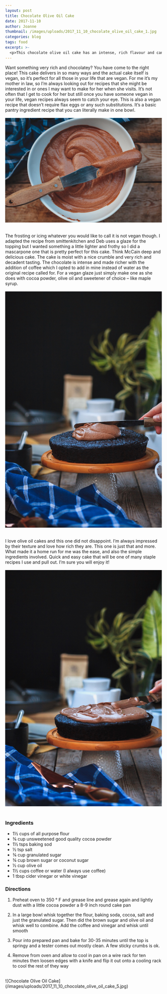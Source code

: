 ```yaml
---
layout: post
title: Chocolate Olive Oil Cake
date: 2017-11-10
author: Joanne
thumbnail: /images/uploads/2017_11_10_chocolate_olive_oil_cake_1.jpg
categories: blog
tags: food
excerpt: >-
  <p>This chocolate olive oil cake has an intense, rich flavour and can easily be made fully vegan</p>
---
```


Want something very rich and chocolatey? You have come to the right place! This cake delivers in so many ways and the actual cake itself is vegan, so it’s perfect for all those in your  life that are vegan.  For me it’s my mother in law, so I’m always looking out for recipes that she might be interested in or ones I may want to make for her when she visits. It’s not often that I get to cook for her but still once you have someone vegan in your life, vegan recipes always seem to catch your eye.  This is also a vegan recipe that doesn’t require flax eggs or any such substitutions. It’s a basic pantry ingredient recipe that you can literally make in one bowl.
<br>
<br>
![Chocolate Olive Oil Cake](/images/uploads/2017_11_10_chocolate_olive_oil_cake_2.jpg)
<br>
<br>

The frosting or icing whatever you would like to call it is not vegan though.  I adapted the recipe from smittenkitchen and Deb uses a glaze for the topping but I wanted something a little lighter and frothy so I did a mascarpone one that is pretty perfect for this cake. Think McCain deep and delicious cake. The cake is moist with a nice crumble and very rich and decadent tasting. The chocolate is intense and made richer with the addition of coffee which I opted to add in mine instead of water as the original recipe called for.  For a vegan glaze just simply make one as she does with cocoa powder, olive oil and sweetener of choice &ndash; like maple syrup.
<br>
<br>
![Chocolate Olive Oil Cake](/images/uploads/2017_11_10_chocolate_olive_oil_cake_3.jpg)
<br>
<br>

I love olive oil cakes and this one did not disappoint. I’m always impressed by their texture and love how rich they are. This one is just that and more. What made it a home run for me was the ease, and also the simple ingredients involved.  Quick and easy cake that will be one of many staple recipes I use and pull out. I’m sure you will enjoy it!
<br>
<br>
![Chocolate Olive Oil Cake](/images/uploads/2017_11_10_chocolate_olive_oil_cake_4.jpg)
<br>
<br>

### Ingredients

* 1&frac12; cups of all purpose flour
* &frac34; cup unsweetened good quality cocoa powder
* 1&frac12; tsps baking sod
* &frac12; tsp salt
* &frac34; cup granulated sugar
* &frac34; cup brown sugar or coconut sugar
* &frac12; cup olive oil
* 1&frac12; cups coffee or water (I always use coffee)
* 1 tbsp cider vinegar or white vinegar

### Directions

1. Preheat oven to 350 &deg; F and grease line and grease again and lightly dust with a little cocoa powder a 8-9 inch round cake pan

1. In a large bowl whisk together the flour, baking soda, cocoa, salt and just the granulated sugar. Then did the brown sugar and olive oil and whisk well to combine. Add the coffee and vinegar and whisk until smooth

1. Pour into prepared pan and bake for 30-35 minutes until the top is springy and a tester comes out mostly clean. A few sticky crumbs is ok.

1. Remove from oven and allow to cool in pan on a wire rack for ten minutes then loosen edges with a knife and flip it out onto a cooling rack to cool the rest of they way

<br>
![Chocolate Olive Oil Cake](/images/uploads/2017_11_10_chocolate_olive_oil_cake_5.jpg)
